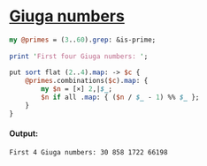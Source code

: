 [1]: https://rosettacode.org/wiki/Giuga_numbers

# [Giuga numbers][1]

```perl
my @primes = (3..60).grep: &is-prime;
 
print 'First four Giuga numbers: ';
 
put sort flat (2..4).map: -> $c {
    @primes.combinations($c).map: {
        my $n = [×] 2,|$_;
        $n if all .map: { ($n / $_ - 1) %% $_ };
    }
}
```

#### Output:
```
First 4 Giuga numbers: 30 858 1722 66198
```
